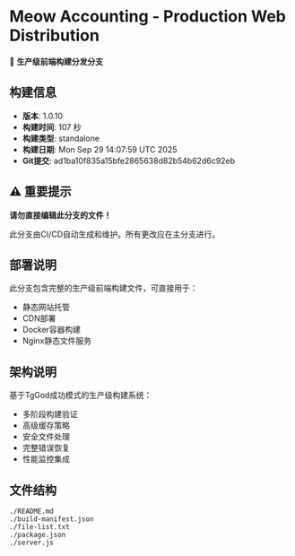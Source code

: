 # Meow Accounting - Production Web Distribution

🚀 **生产级前端构建分发分支**

## 构建信息
- **版本**: 1.0.10
- **构建时间**: 107 秒
- **构建类型**: standalone
- **构建日期**: Mon Sep 29 14:07:59 UTC 2025
- **Git提交**: ad1ba10f835a15bfe2865638d82b54b62d6c92eb

## ⚠️ 重要提示
**请勿直接编辑此分支的文件！**

此分支由CI/CD自动生成和维护。所有更改应在主分支进行。

## 部署说明
此分支包含完整的生产级前端构建文件，可直接用于：
- 静态网站托管
- CDN部署
- Docker容器构建
- Nginx静态文件服务

## 架构说明
基于TgGod成功模式的生产级构建系统：
- 多阶段构建验证
- 高级缓存策略
- 安全文件处理
- 完整错误恢复
- 性能监控集成

## 文件结构
```
./README.md
./build-manifest.json
./file-list.txt
./package.json
./server.js
```

